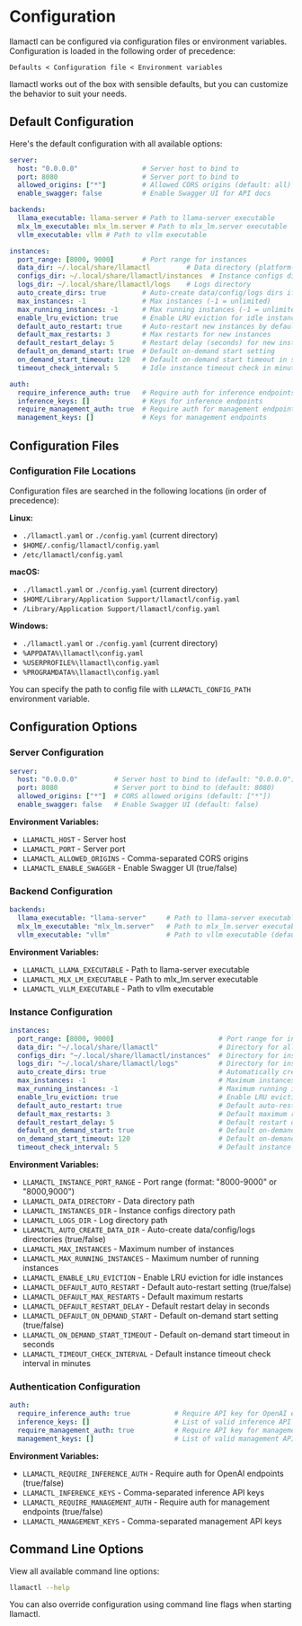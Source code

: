 # Configuration

llamactl can be configured via configuration files or environment variables. Configuration is loaded in the following order of precedence:

```
Defaults < Configuration file < Environment variables
```

llamactl works out of the box with sensible defaults, but you can customize the behavior to suit your needs.

## Default Configuration

Here's the default configuration with all available options:

```yaml
server:
  host: "0.0.0.0"                # Server host to bind to
  port: 8080                     # Server port to bind to
  allowed_origins: ["*"]         # Allowed CORS origins (default: all)
  enable_swagger: false          # Enable Swagger UI for API docs

backends:
  llama_executable: llama-server # Path to llama-server executable
  mlx_lm_executable: mlx_lm.server # Path to mlx_lm.server executable
  vllm_executable: vllm # Path to vllm executable

instances:
  port_range: [8000, 9000]       # Port range for instances
  data_dir: ~/.local/share/llamactl         # Data directory (platform-specific, see below)
  configs_dir: ~/.local/share/llamactl/instances  # Instance configs directory
  logs_dir: ~/.local/share/llamactl/logs    # Logs directory
  auto_create_dirs: true         # Auto-create data/config/logs dirs if missing
  max_instances: -1              # Max instances (-1 = unlimited)
  max_running_instances: -1      # Max running instances (-1 = unlimited)
  enable_lru_eviction: true      # Enable LRU eviction for idle instances
  default_auto_restart: true     # Auto-restart new instances by default
  default_max_restarts: 3        # Max restarts for new instances
  default_restart_delay: 5       # Restart delay (seconds) for new instances
  default_on_demand_start: true  # Default on-demand start setting
  on_demand_start_timeout: 120   # Default on-demand start timeout in seconds
  timeout_check_interval: 5      # Idle instance timeout check in minutes

auth:
  require_inference_auth: true   # Require auth for inference endpoints
  inference_keys: []             # Keys for inference endpoints
  require_management_auth: true  # Require auth for management endpoints
  management_keys: []            # Keys for management endpoints
```

## Configuration Files

### Configuration File Locations

Configuration files are searched in the following locations (in order of precedence):

**Linux:**  
- `./llamactl.yaml` or `./config.yaml` (current directory)  
- `$HOME/.config/llamactl/config.yaml`  
- `/etc/llamactl/config.yaml`  

**macOS:**  
- `./llamactl.yaml` or `./config.yaml` (current directory)  
- `$HOME/Library/Application Support/llamactl/config.yaml`  
- `/Library/Application Support/llamactl/config.yaml`  

**Windows:**  
- `./llamactl.yaml` or `./config.yaml` (current directory)  
- `%APPDATA%\llamactl\config.yaml`  
- `%USERPROFILE%\llamactl\config.yaml`  
- `%PROGRAMDATA%\llamactl\config.yaml`  

You can specify the path to config file with `LLAMACTL_CONFIG_PATH` environment variable.

## Configuration Options

### Server Configuration

```yaml
server:
  host: "0.0.0.0"         # Server host to bind to (default: "0.0.0.0")
  port: 8080              # Server port to bind to (default: 8080)
  allowed_origins: ["*"]  # CORS allowed origins (default: ["*"])
  enable_swagger: false   # Enable Swagger UI (default: false)
```

**Environment Variables:**
- `LLAMACTL_HOST` - Server host
- `LLAMACTL_PORT` - Server port
- `LLAMACTL_ALLOWED_ORIGINS` - Comma-separated CORS origins
- `LLAMACTL_ENABLE_SWAGGER` - Enable Swagger UI (true/false)

### Backend Configuration

```yaml
backends:
  llama_executable: "llama-server"     # Path to llama-server executable (default: "llama-server")
  mlx_lm_executable: "mlx_lm.server"   # Path to mlx_lm.server executable (default: "mlx_lm.server")
  vllm_executable: "vllm"              # Path to vllm executable (default: "vllm")
```

**Environment Variables:**
- `LLAMACTL_LLAMA_EXECUTABLE` - Path to llama-server executable
- `LLAMACTL_MLX_LM_EXECUTABLE` - Path to mlx_lm.server executable
- `LLAMACTL_VLLM_EXECUTABLE` - Path to vllm executable

### Instance Configuration

```yaml
instances:
  port_range: [8000, 9000]                          # Port range for instances (default: [8000, 9000])
  data_dir: "~/.local/share/llamactl"               # Directory for all llamactl data (default varies by OS)
  configs_dir: "~/.local/share/llamactl/instances"  # Directory for instance configs (default: data_dir/instances)
  logs_dir: "~/.local/share/llamactl/logs"          # Directory for instance logs (default: data_dir/logs)
  auto_create_dirs: true                            # Automatically create data/config/logs directories (default: true)
  max_instances: -1                                 # Maximum instances (-1 = unlimited)
  max_running_instances: -1                         # Maximum running instances (-1 = unlimited)
  enable_lru_eviction: true                         # Enable LRU eviction for idle instances
  default_auto_restart: true                        # Default auto-restart setting
  default_max_restarts: 3                           # Default maximum restart attempts
  default_restart_delay: 5                          # Default restart delay in seconds
  default_on_demand_start: true                     # Default on-demand start setting
  on_demand_start_timeout: 120                      # Default on-demand start timeout in seconds
  timeout_check_interval: 5                         # Default instance timeout check interval in minutes
```

**Environment Variables:**  
- `LLAMACTL_INSTANCE_PORT_RANGE` - Port range (format: "8000-9000" or "8000,9000")  
- `LLAMACTL_DATA_DIRECTORY` - Data directory path  
- `LLAMACTL_INSTANCES_DIR` - Instance configs directory path  
- `LLAMACTL_LOGS_DIR` - Log directory path  
- `LLAMACTL_AUTO_CREATE_DATA_DIR` - Auto-create data/config/logs directories (true/false)  
- `LLAMACTL_MAX_INSTANCES` - Maximum number of instances  
- `LLAMACTL_MAX_RUNNING_INSTANCES` - Maximum number of running instances
- `LLAMACTL_ENABLE_LRU_EVICTION` - Enable LRU eviction for idle instances
- `LLAMACTL_DEFAULT_AUTO_RESTART` - Default auto-restart setting (true/false)  
- `LLAMACTL_DEFAULT_MAX_RESTARTS` - Default maximum restarts  
- `LLAMACTL_DEFAULT_RESTART_DELAY` - Default restart delay in seconds  
- `LLAMACTL_DEFAULT_ON_DEMAND_START` - Default on-demand start setting (true/false)  
- `LLAMACTL_ON_DEMAND_START_TIMEOUT` - Default on-demand start timeout in seconds  
- `LLAMACTL_TIMEOUT_CHECK_INTERVAL` - Default instance timeout check interval in minutes  

### Authentication Configuration

```yaml
auth:
  require_inference_auth: true           # Require API key for OpenAI endpoints (default: true)
  inference_keys: []                     # List of valid inference API keys
  require_management_auth: true          # Require API key for management endpoints (default: true)
  management_keys: []                    # List of valid management API keys
```

**Environment Variables:**  
- `LLAMACTL_REQUIRE_INFERENCE_AUTH` - Require auth for OpenAI endpoints (true/false)  
- `LLAMACTL_INFERENCE_KEYS` - Comma-separated inference API keys  
- `LLAMACTL_REQUIRE_MANAGEMENT_AUTH` - Require auth for management endpoints (true/false)  
- `LLAMACTL_MANAGEMENT_KEYS` - Comma-separated management API keys  

## Command Line Options

View all available command line options:

```bash
llamactl --help
```

You can also override configuration using command line flags when starting llamactl.
